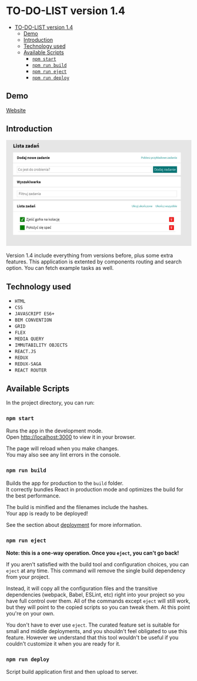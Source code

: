 # TO-DO-LIST version 1.4

- [TO-DO-LIST version 1.4](#to-do-list-version-14)
  - [Demo](#demo)
  - [Introduction](#introduction)
  - [Technology used](#technology-used)
  - [Available Scripts](#available-scripts)
    - [`npm start`](#npm-start)
    - [`npm run build`](#npm-run-build)
    - [`npm run eject`](#npm-run-eject)
    - [`npm run deploy`](#npm-run-deploy)

## Demo

[Website](https://przemek0000.github.io/Module-14/)

## Introduction

![titleImage](public/to-do-list.jpg)

Version 1.4 include everything from versions before, plus some extra features. This application is extented by components routing and search option. You can fetch example tasks as well.

## Technology used

- `HTML`
- `CSS`
- `JAVASCRIPT ES6+`
- `BEM CONVENTION`
- `GRID`
- `FLEX`
- `MEDIA QUERY`
- `IMMUTABILITY OBJECTS`
- `REACT.JS`
- `REDUX`
- `REDUX-SAGA`
- `REACT ROUTER`

## Available Scripts

In the project directory, you can run:

### `npm start`

Runs the app in the development mode.\
Open [http://localhost:3000](http://localhost:3000) to view it in your browser.

The page will reload when you make changes.\
You may also see any lint errors in the console.
### `npm run build`

Builds the app for production to the `build` folder.\
It correctly bundles React in production mode and optimizes the build for the best performance.

The build is minified and the filenames include the hashes.\
Your app is ready to be deployed!

See the section about [deployment](https://facebook.github.io/create-react-app/docs/deployment) for more information.

### `npm run eject`

**Note: this is a one-way operation. Once you `eject`, you can't go back!**

If you aren't satisfied with the build tool and configuration choices, you can `eject` at any time. This command will remove the single build dependency from your project.

Instead, it will copy all the configuration files and the transitive dependencies (webpack, Babel, ESLint, etc) right into your project so you have full control over them. All of the commands except `eject` will still work, but they will point to the copied scripts so you can tweak them. At this point you're on your own.

You don't have to ever use `eject`. The curated feature set is suitable for small and middle deployments, and you shouldn't feel obligated to use this feature. However we understand that this tool wouldn't be useful if you couldn't customize it when you are ready for it.

### `npm run deploy`

Script build application first and then upload to server. 